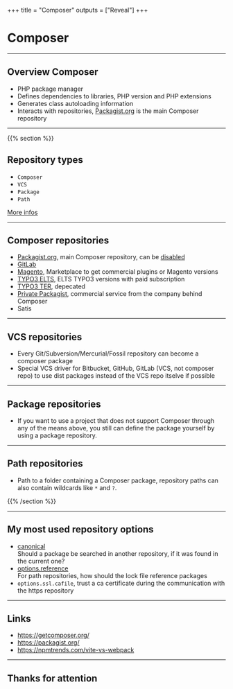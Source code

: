 +++
title = "Composer"
outputs = ["Reveal"]
+++

# Composer

---

## Overview Composer

* PHP package manager
* Defines dependencies to libraries, PHP version and PHP extensions
* Generates class autoloading information
* Interacts with repositories, [Packagist.org](https://packagist.org/) is the main Composer repository

---

{{% section %}}

## Repository types

* `Composer`
* `VCS`
* `Package`
* `Path`

[More infos](https://getcomposer.org/doc/05-repositories.md)

---

## Composer repositories

* [Packagist.org](https://packagist.org/), main Composer repository, can be [disabled](https://getcomposer.org/doc/05-repositories.md#disabling-packagist-org)  
* [GitLab](https://docs.gitlab.com/ee/user/packages/composer_repository/)
* [Magento](https://repo.magento.com/), Marketplace to get commercial plugins or Magento versions
* [TYPO3 ELTS](https://elts.typo3.com/), ELTS TYPO3 versions with paid subscription
* [TYPO3 TER](https://composer.typo3.org/), depecated
* [Private Packagist](https://packagist.com/), commercial service from the company behind Composer
* Satis

---

## VCS repositories

* Every Git/Subversion/Mercurial/Fossil repository can become a composer package  
* Special VCS driver for Bitbucket, GitHub, GitLab (VCS, not composer repo) to use dist packages instead of the VCS repo itselve if possible

---

## Package repositories

* If you want to use a project that does not support Composer through any of the means above, you still can define the package yourself by using a package repository.

---

## Path repositories

* Path to a folder containing a Composer package, repository paths can also contain wildcards like `*` and `?`.

{{% /section %}}

---

## My most used repository options

* [canonical](https://getcomposer.org/doc/articles/repository-priorities.md#making-repositories-non-canonical)  
  Should a package be searched in another repository, if it was found in the current one?
* [options.reference](https://getcomposer.org/doc/05-repositories.md#path)  
  For path repositories, how should the lock file reference packages
* `options.ssl.cafile`, trust a ca certificate during the communication with the https repository

---

## Links

* https://getcomposer.org/
* https://packagist.org/
* https://npmtrends.com/vite-vs-webpack

---

## Thanks for attention
